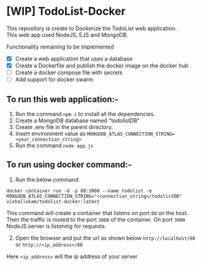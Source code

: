 # [WIP] TodoList-Docker
This repository is create to Dockerize the TodoList web application.  
This web app used NodeJS, EJS and MongoDB.  

Functionality remaining to be implemented
- [x] Create a web application that uses a database
- [x] Create a Dockerfile and publish the docker image on the docker hub
- [ ] Create a docker compose file with secrets
- [ ] Add support for docker swarm

## To run this web application:-
1. Run the command ```npm i``` to install all the dependencies.
2. Create a MongoDB database named "todolistDB"
2. Create .env file in the parent directory.
3. Insert environment value as ```MONGODB_ATLAS_CONNECTION_STRING=<your_connection_string>```
3. Run the command `node app.js`

## To run using docker command:-
1. Run the below command.
```docker
docker container run -d -p 80:3000 --name todolist -e MONGODB_ATLAS_CONNECTION_STRING="<connection_string>/todolistDB" vishallokam/todolist-docker:latest
```
This command will create a container that listens on port `80` on the host. Then the traffic is routed to the port `3000` of the container. On port `3000` NodeJS server is listening for requests.


2. Open the browser and put the url as shown below
`http://localhost/80` or `http://<ip_address>/80`

Here `<ip_address>` will the ip address of your server


